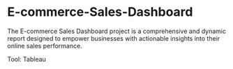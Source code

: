 # E-commerce-Sales-Dashboard
The E-commerce Sales Dashboard project is a comprehensive and dynamic report designed to empower businesses with actionable insights into their online sales performance.

Tool: Tableau
